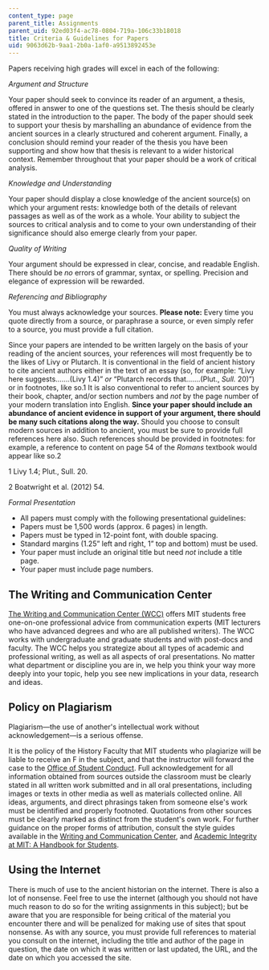 ```yaml
---
content_type: page
parent_title: Assignments
parent_uid: 92ed03f4-ac78-0804-719a-106c33b18018
title: Criteria & Guidelines for Papers
uid: 9063d62b-9aa1-2b0a-1af0-a9513892453e
---
```


Papers receiving high grades will excel in each of the following:

_Argument and Structure_

Your paper should seek to convince its reader of an argument, a thesis, offered in answer to one of the questions set. The thesis should be clearly stated in the introduction to the paper. The body of the paper should seek to support your thesis by marshalling an abundance of evidence from the ancient sources in a clearly structured and coherent argument. Finally, a conclusion should remind your reader of the thesis you have been supporting and show how that thesis is relevant to a wider historical context. Remember throughout that your paper should be a work of critical analysis.

_Knowledge and Understanding_

Your paper should display a close knowledge of the ancient source(s) on which your argument rests: knowledge both of the details of relevant passages as well as of the work as a whole. Your ability to subject the sources to critical analysis and to come to your own understanding of their significance should also emerge clearly from your paper.

_Quality of Writing_

Your argument should be expressed in clear, concise, and readable English. There should be _no_ errors of grammar, syntax, or spelling. Precision and elegance of expression will be rewarded.

_Referencing and Bibliography_

You must always acknowledge your sources. **Please note:** Every time you quote directly from a source, or paraphrase a source, or even simply refer to a source, you must provide a full citation.

Since your papers are intended to be written largely on the basis of your reading of the ancient sources, your references will most frequently be to the likes of Livy or Plutarch. It is conventional in the field of ancient history to cite ancient authors either in the text of an essay (so, for example: “Livy here suggests…….(Livy 1.4)” _or_ “Plutarch records that…….(Plut., _Sull._ 20)”) or in footnotes, like so.1 It is also conventional to refer to ancient sources by their book, chapter, and/or section numbers and _not_ by the page number of your modern translation into English. **Since your paper should include an abundance of ancient evidence in support of your argument, there should be many such citations along the way.** Should you choose to consult modern sources in addition to ancient, you must be sure to provide full references here also. Such references should be provided in footnotes: for example, a reference to content on page 54 of the _Romans_ textbook would appear like so.2

1 Livy 1.4; Plut., Sull. 20.

2 Boatwright et al. (2012) 54.

_Formal Presentation_

*   All papers must comply with the following presentational guidelines:
*   Papers must be 1,500 words (approx. 6 pages) in length.
*   Papers must be typed in 12-point font, with double spacing.
*   Standard margins (1.25” left and right, 1” top and bottom) must be used.
*   Your paper must include an original title but need _not_ include a title page.
*   Your paper must include page numbers.

The Writing and Communication Center
------------------------------------

[The Writing and Communication Center (WCC)](https://cmsw.mit.edu/writing-and-communication-center/) offers MIT students free one-on-one professional advice from communication experts (MIT lecturers who have advanced degrees and who are all published writers). The WCC works with undergraduate and graduate students and with post-docs and faculty. The WCC helps you strategize about all types of academic and professional writing, as well as all aspects of oral presentations. No matter what department or discipline you are in, we help you think your way more deeply into your topic, help you see new implications in your data, research and ideas.

Policy on Plagiarism
--------------------

Plagiarism—the use of another's intellectual work without acknowledgement—is a serious offense.

It is the policy of the History Faculty that MIT students who plagiarize will be liable to receive an F in the subject, and that the instructor will forward the case to the [Office of Student Conduct](http://studentlife.mit.edu/osc). Full acknowledgement for all information obtained from sources outside the classroom must be clearly stated in all written work submitted and in all oral presentations, including images or texts in other media as well as materials collected online. All ideas, arguments, and direct phrasings taken from someone else's work must be identified and properly footnoted. Quotations from other sources must be clearly marked as distinct from the student's own work. For further guidance on the proper forms of attribution, consult the style guides available in the [Writing and Communication Center](https://cmsw.mit.edu/writing-and-communication-center/), and [Academic Integrity at MIT: A Handbook for Students](http://integrity.mit.edu/).

Using the Internet
------------------

There is much of use to the ancient historian on the internet. There is also a lot of nonsense. Feel free to use the internet (although you should not have much reason to do so for the writing assignments in this subject); but be aware that you are responsible for being critical of the material you encounter there and will be penalized for making use of sites that spout nonsense. As with any source, you must provide full references to material you consult on the internet, including the title and author of the page in question, the date on which it was written or last updated, the URL, and the date on which you accessed the site.